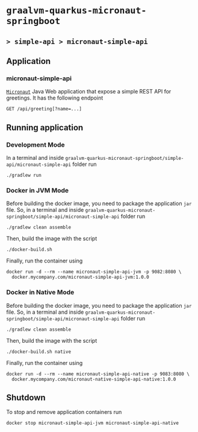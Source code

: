# `graalvm-quarkus-micronaut-springboot`
## `> simple-api > micronaut-simple-api`

## Application

### micronaut-simple-api

[`Micronaut`](https://micronaut.io/) Java Web application that expose a simple REST API for greetings. It has the following endpoint
```
GET /api/greeting[?name=...]
```

## Running application

### Development Mode

In a terminal and inside `graalvm-quarkus-micronaut-springboot/simple-api/micronaut-simple-api` folder run
```
./gradlew run
```

### Docker in JVM Mode

Before building the docker image, you need to package the application `jar` file. So, in a terminal and inside `graalvm-quarkus-micronaut-springboot/simple-api/micronaut-simple-api` folder run
```
./gradlew clean assemble
```

Then, build the image with the script
```
./docker-build.sh
```

Finally, run the container using
```
docker run -d --rm --name micronaut-simple-api-jvm -p 9082:8080 \
  docker.mycompany.com/micronaut-simple-api-jvm:1.0.0
```

### Docker in Native Mode

Before building the docker image, you need to package the application `jar` file. So, in a terminal and inside `graalvm-quarkus-micronaut-springboot/simple-api/micronaut-simple-api` folder run
```
./gradlew clean assemble
```

Then, build the image with the script
```
./docker-build.sh native
```

Finally, run the container using
```
docker run -d --rm --name micronaut-simple-api-native -p 9083:8080 \
  docker.mycompany.com/micronaut-native-simple-api-native:1.0.0
```

## Shutdown

To stop and remove application containers run
```
docker stop micronaut-simple-api-jvm micronaut-simple-api-native
```
